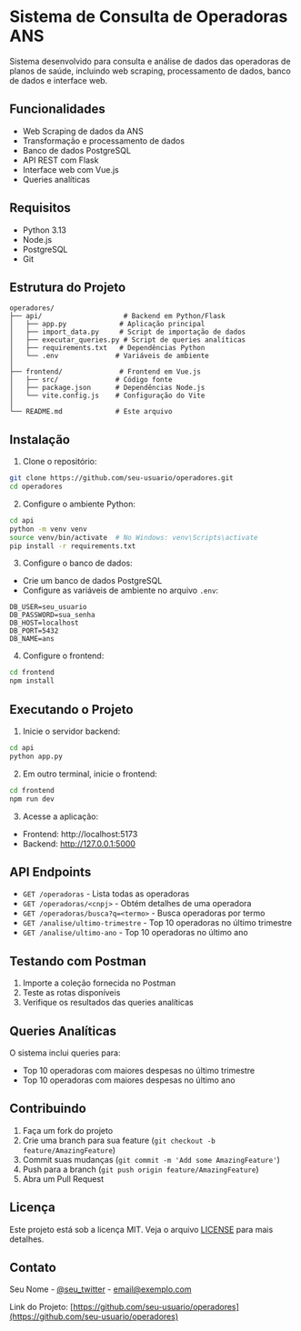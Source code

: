 # Sistema de Consulta de Operadoras ANS

Sistema desenvolvido para consulta e análise de dados das operadoras de planos de saúde, incluindo web scraping, processamento de dados, banco de dados e interface web.

## Funcionalidades

- Web Scraping de dados da ANS
- Transformação e processamento de dados
- Banco de dados PostgreSQL
- API REST com Flask
- Interface web com Vue.js
- Queries analíticas

## Requisitos

- Python 3.13
- Node.js
- PostgreSQL
- Git

## Estrutura do Projeto

```
operadores/
├── api/                    # Backend em Python/Flask
│   ├── app.py             # Aplicação principal
│   ├── import_data.py     # Script de importação de dados
│   ├── executar_queries.py # Script de queries analíticas
│   ├── requirements.txt   # Dependências Python
│   └── .env              # Variáveis de ambiente
│
├── frontend/              # Frontend em Vue.js
│   ├── src/              # Código fonte
│   ├── package.json      # Dependências Node.js
│   └── vite.config.js    # Configuração do Vite
│
└── README.md             # Este arquivo
```

## Instalação

1. Clone o repositório:
```bash
git clone https://github.com/seu-usuario/operadores.git
cd operadores
```

2. Configure o ambiente Python:
```bash
cd api
python -m venv venv
source venv/bin/activate  # No Windows: venv\Scripts\activate
pip install -r requirements.txt
```

3. Configure o banco de dados:
- Crie um banco de dados PostgreSQL
- Configure as variáveis de ambiente no arquivo `.env`:
```
DB_USER=seu_usuario
DB_PASSWORD=sua_senha
DB_HOST=localhost
DB_PORT=5432
DB_NAME=ans
```

4. Configure o frontend:
```bash
cd frontend
npm install
```

## Executando o Projeto

1. Inicie o servidor backend:
```bash
cd api
python app.py
```

2. Em outro terminal, inicie o frontend:
```bash
cd frontend
npm run dev
```

3. Acesse a aplicação:
- Frontend: http://localhost:5173
- Backend: http://127.0.0.1:5000

## API Endpoints

- `GET /operadoras` - Lista todas as operadoras
- `GET /operadoras/<cnpj>` - Obtém detalhes de uma operadora
- `GET /operadoras/busca?q=<termo>` - Busca operadoras por termo
- `GET /analise/ultimo-trimestre` - Top 10 operadoras no último trimestre
- `GET /analise/ultimo-ano` - Top 10 operadoras no último ano

## Testando com Postman

1. Importe a coleção fornecida no Postman
2. Teste as rotas disponíveis
3. Verifique os resultados das queries analíticas

## Queries Analíticas

O sistema inclui queries para:
- Top 10 operadoras com maiores despesas no último trimestre
- Top 10 operadoras com maiores despesas no último ano

## Contribuindo

1. Faça um fork do projeto
2. Crie uma branch para sua feature (`git checkout -b feature/AmazingFeature`)
3. Commit suas mudanças (`git commit -m 'Add some AmazingFeature'`)
4. Push para a branch (`git push origin feature/AmazingFeature`)
5. Abra um Pull Request

## Licença

Este projeto está sob a licença MIT. Veja o arquivo [LICENSE](LICENSE) para mais detalhes.

## Contato

Seu Nome - [@seu_twitter](https://twitter.com/seu_twitter) - email@exemplo.com

Link do Projeto: [https://github.com/seu-usuario/operadores](https://github.com/seu-usuario/operadores) 